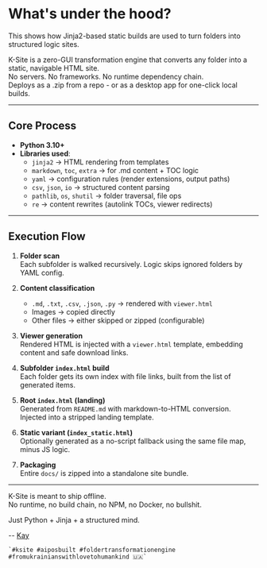 # What's under the hood?

This shows how Jinja2-based static builds are used to turn folders into structured logic sites.  

K-Site is a zero-GUI transformation engine that converts any folder into a static, navigable HTML site.  
No servers. No frameworks. No runtime dependency chain.  
Deploys as a .zip from a repo - or as a desktop app for one-click local builds.  



---

## Core Process

- **Python 3.10+**
- **Libraries used**:
  - `jinja2` → HTML rendering from templates
  - `markdown`, `toc`, `extra` → for .md content + TOC logic
  - `yaml` → configuration rules (render extensions, output paths)
  - `csv`, `json`, `io` → structured content parsing
  - `pathlib`, `os`, `shutil` → folder traversal, file ops
  - `re` → content rewrites (autolink TOCs, viewer redirects)

---

## Execution Flow

1. **Folder scan**  
   Each subfolder is walked recursively. Logic skips ignored folders by YAML config.

2. **Content classification**  
   - `.md`, `.txt`, `.csv`, `.json`, `.py` → rendered with `viewer.html`  
   - Images → copied directly  
   - Other files → either skipped or zipped (configurable)

3. **Viewer generation**  
   Rendered HTML is injected with a `viewer.html` template, embedding content and safe download links.

4. **Subfolder `index.html` build**  
   Each folder gets its own index with file links, built from the list of generated items.

5. **Root `index.html` (landing)**  
   Generated from `README.md` with markdown-to-HTML conversion. Injected into a stripped landing template.

6. **Static variant (`index_static.html`)**  
   Optionally generated as a no-script fallback using the same file map, minus JS logic.

7. **Packaging**  
   Entire `docs/` is zipped into a standalone site bundle.

---

K-Site is meant to ship offline.  
No runtime, no build chain, no NPM, no Docker, no bullshit.

Just Python + Jinja + a structured mind.


-- [Kay](https://linkedin.com/in/taras-khamardiuk)  

    `#ksite #aiposbuilt #foldertransformationengine #fromukrainianswithlovetohumankind 🇺🇦`
